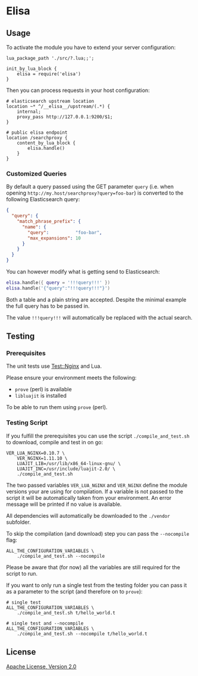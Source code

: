 # Elisa

## Usage

To activate the module you have to extend your server configuration:

```nginx
lua_package_path './src/?.lua;;';

init_by_lua_block {
    elisa = require('elisa')
}
```

Then you can process requests in your host configuration:

```nginx
# elasticsearch upstream location
location ~* ^/__elisa__/upstream/(.*) {
    internal;
    proxy_pass http://127.0.0.1:9200/$1;
}

# public elisa endpoint
location /searchproxy {
    content_by_lua_block {
        elisa.handle()
    }
}
```

### Customized Queries

By default a query passed using the GET parameter `query` (i.e. when opening
`http://my.host/searchproxy?query=foo-bar`) is converted to the following
Elasticsearch query:

```json
{
  "query": {
    "match_phrase_prefix": {
      "name": {
        "query":          "foo-bar",
        "max_expansions": 10
      }
    }
  }
}
```

You can however modify what is getting send to Elasticsearch:

```lua
elisa.handle({ query = '!!!query!!!' })
elisa.handle('{"query":"!!!query!!!"}')
```

Both a table and a plain string are accepted. Despite the minimal example the
full query has to be passed in.

The value `!!!query!!!` will automatically be replaced with the actual search.


## Testing

### Prerequisites

The unit tests use [Test::Nginx](http://github.com/agentzh/test-nginx) and Lua.

Please ensure your environment meets the following:

- `prove` (perl) is available
- `libluajit` is installed

To be able to run them using `prove` (perl).

### Testing Script

If you fulfill the prerequisites you can use the script `./compile_and_test.sh`
to download, compile and test in on go:

```shell
VER_LUA_NGINX=0.10.7 \
    VER_NGINX=1.11.10 \
    LUAJIT_LIB=/usr/lib/x86_64-linux-gnu/ \
    LUAJIT_INC=/usr/include/luajit-2.0/ \
    ./compile_and_test.sh
```

The two passed variables `VER_LUA_NGINX` and `VER_NGINX` define the module
versions your are using for compilation. If a variable is not passed to the
script it will be automatically taken from your environment. An error
message will be printed if no value is available.

All dependencies will automatically be downloaded to the `./vendor` subfolder.

To skip the compilation (and download) step you can pass the `--nocompile` flag:

```shell
ALL_THE_CONFIGURATION_VARIABLES \
    ./compile_and_test.sh --nocompile
```

Please be aware that (for now) all the variables are still required for the
script to run.

If you want to only run a single test from the testing folder you can pass it
as a parameter to the script (and therefore on to `prove`):

```shell
# single test
ALL_THE_CONFIGURATION_VARIABLES \
    ./compile_and_test.sh t/hello_world.t

# single test and --nocompile
ALL_THE_CONFIGURATION_VARIABLES \
    ./compile_and_test.sh --nocompile t/hello_world.t
```


## License

[Apache License, Version 2.0](http://www.apache.org/licenses/LICENSE-2.0)
